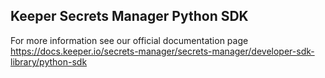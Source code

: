 ## Keeper Secrets Manager Python SDK

For more information see our official documentation page https://docs.keeper.io/secrets-manager/secrets-manager/developer-sdk-library/python-sdk
